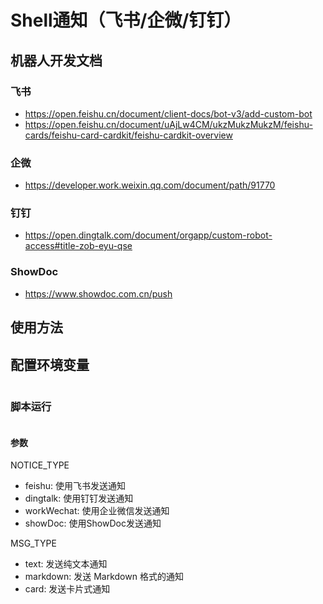 # Shell通知（飞书/企微/钉钉）

## 机器人开发文档
### 飞书
- https://open.feishu.cn/document/client-docs/bot-v3/add-custom-bot
- https://open.feishu.cn/document/uAjLw4CM/ukzMukzMukzM/feishu-cards/feishu-card-cardkit/feishu-cardkit-overview

### 企微
- https://developer.work.weixin.qq.com/document/path/91770

### 钉钉
- https://open.dingtalk.com/document/orgapp/custom-robot-access#title-zob-eyu-qse

### ShowDoc
- https://www.showdoc.com.cn/push

## 使用方法
## 配置环境变量
```text

```

### 脚本运行
```bash
```

#### 参数
NOTICE_TYPE
- feishu: 使用飞书发送通知
- dingtalk: 使用钉钉发送通知
- workWechat: 使用企业微信发送通知
- showDoc: 使用ShowDoc发送通知

MSG_TYPE
- text: 发送纯文本通知
- markdown: 发送 Markdown 格式的通知
- card: 发送卡片式通知